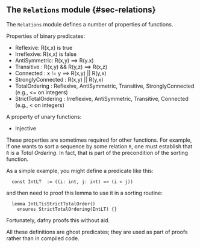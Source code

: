 
## The `Relations` module {#sec-relations}

The `Relations` module defines a number of properties of functions.

Properties of binary predicates:
- Reflexive: R(x,x) is true
- Irreflexive: R(x,x) is false
- AntiSymmetric: R(x,y) ==> R(y.x)
- Transitive : R(x,y) && R(y,z) ==> R(x,z)
- Connected : x != y ==> R(x,y) || R(y,x)
- StronglyConnected : R(x,y) || R(y,x)
- TotalOrdering : Reflexive, AntiSymmetric, Transitive, StronglyConnected (e.g., <= on integers)
- StrictTotalOrdering : Irreflexive, AntiSymmetric, Transitive, Connected (e.g., < on integers)

A property of unary functions:
- Injective

These properties are sometimes required for other functions. For example, 
if one wants to sort a sequence by some relation `R`, one must establish that `R` is a _Total Ordering_. 
In fact, that is part of the precondition of the sorting function.

As a simple example, you might define a predicate like this:
```dafny
  const IntLT  := ((i: int, j: int) => (i < j))
```

and then need to proof this lemma to use it in a sorting routine:
```dafny
  lemma IntLTisStrictTotalOrder()
    ensures StrictTotalOrdering(IntLT) {}
```

Fortunately, dafny proofs this without aid.

All these definitions are ghost predicates; they are used as part of proofs rather than in compiled code.